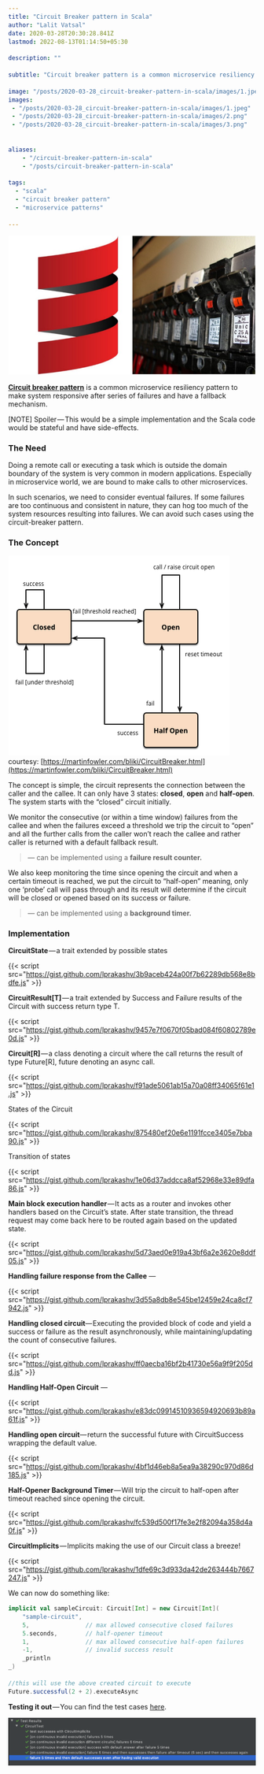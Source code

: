 ```yaml
---
title: "Circuit Breaker pattern in Scala"
author: "Lalit Vatsal"
date: 2020-03-28T20:30:28.841Z
lastmod: 2022-08-13T01:14:50+05:30

description: ""

subtitle: "Circuit breaker pattern is a common microservice resiliency pattern to make system responsive after series of failures and have a fallback…"

image: "/posts/2020-03-28_circuit-breaker-pattern-in-scala/images/1.jpeg"
images:
 - "/posts/2020-03-28_circuit-breaker-pattern-in-scala/images/1.jpeg"
 - "/posts/2020-03-28_circuit-breaker-pattern-in-scala/images/2.png"
 - "/posts/2020-03-28_circuit-breaker-pattern-in-scala/images/3.png"


aliases:
    - "/circuit-breaker-pattern-in-scala"
    - "/posts/circuit-breaker-pattern-in-scala"

tags:
  - "scala"
  - "circuit breaker pattern"
  - "microservice patterns"

---
```


![image](/posts/2020-03-28_circuit-breaker-pattern-in-scala/images/1.jpeg#layoutTextWidth)

[**Circuit breaker pattern**](https://martinfowler.com/bliki/CircuitBreaker.html) is a common microservice resiliency pattern to make system responsive after series of failures and have a fallback mechanism.

[NOTE] Spoiler — This would be a simple implementation and the Scala code would be stateful and have side-effects.

### The Need

Doing a remote call or executing a task which is outside the domain boundary of the system is very common in modern applications. Especially in microservice world, we are bound to make calls to other microservices.

In such scenarios, we need to consider eventual failures. If some failures are too continuous and consistent in nature, they can hog too much of the system resources resulting into failures. We can avoid such cases using the circuit-breaker pattern.

### The Concept

![image](/posts/2020-03-28_circuit-breaker-pattern-in-scala/images/2.png#layoutTextWidth)
courtesy: [https://martinfowler.com/bliki/CircuitBreaker.html](https://martinfowler.com/bliki/CircuitBreaker.html)

The concept is simple, the circuit represents the connection between the caller and the callee. It can only have 3 states: **closed**, **open** and **half-open**. The system starts with the “closed” circuit initially.

We monitor the consecutive (or within a time window) failures from the callee and when the failures exceed a threshold we trip the circuit to “open” and all the further calls from the caller won’t reach the callee and rather caller is returned with a default fallback result.
> — can be implemented using a **failure result counter.**

We also keep monitoring the time since opening the circuit and when a certain timeout is reached, we put the circuit to “half-open” meaning, only one ‘probe’ call will pass through and its result will determine if the circuit will be closed or opened based on its success or failure.
> — can be implemented using a **background timer.**

### Implementation

**CircuitState** — a trait extended by possible states

{{< script src="https://gist.github.com/lprakashv/3b9aceb424a00f7b62289db568e8bdfe.js" >}}

**CircuitResult[T]** — a trait extended by Success and Failure results of the Circuit with success return type T.

{{< script src="https://gist.github.com/lprakashv/9457e7f0670f05bad084f60802789e0d.js" >}}

**Circuit[R]** — a class denoting a circuit where the call returns the result of type Future[R], future denoting an async call.

{{< script src="https://gist.github.com/lprakashv/f91ade5061ab15a70a08ff34065f61e1.js" >}}

States of the Circuit

{{< script src="https://gist.github.com/lprakashv/875480ef20e6e1191fcce3405e7bba90.js" >}}

Transition of states

{{< script src="https://gist.github.com/lprakashv/1e06d37addcca8af52968e33e89dfa86.js" >}}

**Main block execution handler** — It acts as a router and invokes other handlers based on the Circuit’s state. After state transition, the thread request may come back here to be routed again based on the updated state.

{{< script src="https://gist.github.com/lprakashv/5d73aed0e919a43bf6a2e3620e8ddf05.js" >}}

**Handling failure response from the Callee** —

{{< script src="https://gist.github.com/lprakashv/3d55a8db8e545be12459e24ca8cf7942.js" >}}

**Handling closed circuit**— Executing the provided block of code and yield a success or failure as the result asynchronously, while maintaining/updating the count of consecutive failures.

{{< script src="https://gist.github.com/lprakashv/ff0aecba16bf2b41730e56a9f9f205dd.js" >}}

**Handling Half-Open Circuit** —

{{< script src="https://gist.github.com/lprakashv/e83dc09914510936594920693b89a61f.js" >}}

**Handling open circuit**— return the successful future with CircuitSuccess wrapping the default value.

{{< script src="https://gist.github.com/lprakashv/4bf1d46eb8a5ea9a38290c970d86d185.js" >}}

**Half-Opener Background Timer** — Will trip the circuit to half-open after timeout reached since opening the circuit.

{{< script src="https://gist.github.com/lprakashv/fc539d500f17fe3e2f82094a358d4a0f.js" >}}

**CircuitImplicits** — Implicits making the use of our Circuit class a breeze!

{{< script src="https://gist.github.com/lprakashv/1dfe69c3d933da42de263444b7667247.js" >}}

We can now do something like:

```scala
implicit val sampleCircuit: Circuit[Int] = new Circuit[Int](
    "sample-circuit",
    5,                // max allowed consecutive closed failures
    5.seconds,        // half-opener timeout
    1,                // max allowed consecutive half-open failures
    -1,               // invalid success result
    _println
_)

//this will use the above created circuit to execute
Future.successful(2 + 2).executeAsync
```

**Testing it out** — You can find the test cases [here](https://github.com/lprakashv/scala-utils/blob/master/src/test/scala/com/lprakashv/resiliency/CircuitTest.scala).

![image](/posts/2020-03-28_circuit-breaker-pattern-in-scala/images/3.png#layoutTextWidth)
